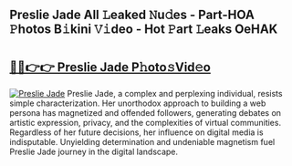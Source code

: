## Preslie Jade All 𝙻eaked 𝙽u𝚍es - Part-HOA 𝙿hotos B𝚒kini 𝚅𝚒deo - Hot 𝙿art 𝙻eaks OeHAK

# <h2><a href="http://ld1c5lk.urlbe.top/?page=Preslie+Jade">🔗🔗👉👉 Preslie Jade P𝚑oto𝚜Vid𝚎o</a></h2>

[![Preslie Jade](https://i.imgur.com/eBuTRDB.gif)](http://ld1c5lk.urlbe.top/?page=Preslie+Jade)
Preslie Jade, a complex and perplexing individual, resists simple characterization. Her unorthodox approach to building a web persona has magnetized and offended followers, generating debates on artistic expression, privacy, and the complexities of virtual communities. Regardless of her future decisions, her influence on digital media is indisputable. Unyielding determination and undeniable magnetism fuel Preslie Jade journey in the digital landscape.
